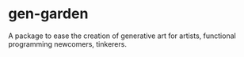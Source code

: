 # gen-garden
A package to ease the creation of generative art for artists, functional programming newcomers, tinkerers.
